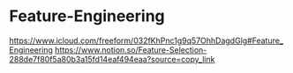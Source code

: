 # Feature-Engineering
https://www.icloud.com/freeform/032fKhPnc1g9q57OhhDagdGlg#Feature_Engineering
https://www.notion.so/Feature-Selection-288de7f80f5a80b3a15fd14eaf494eaa?source=copy_link
